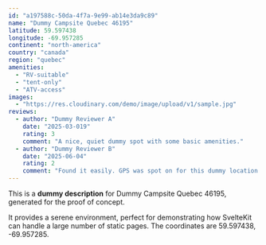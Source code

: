 ```yaml
---
id: "a197588c-50da-4f7a-9e99-ab14e3da9c89"
name: "Dummy Campsite Quebec 46195"
latitude: 59.597438
longitude: -69.957285
continent: "north-america"
country: "canada"
region: "quebec"
amenities:
  - "RV-suitable"
  - "tent-only"
  - "ATV-access"
images:
  - "https://res.cloudinary.com/demo/image/upload/v1/sample.jpg"
reviews:
  - author: "Dummy Reviewer A"
    date: "2025-03-019"
    rating: 3
    comment: "A nice, quiet dummy spot with some basic amenities."
  - author: "Dummy Reviewer B"
    date: "2025-06-04"
    rating: 2
    comment: "Found it easily. GPS was spot on for this dummy location."
---
```


This is a **dummy description** for Dummy Campsite Quebec 46195, generated for the proof of concept.

It provides a serene environment, perfect for demonstrating how SvelteKit can handle a large number of static pages. The coordinates are 59.597438, -69.957285.
